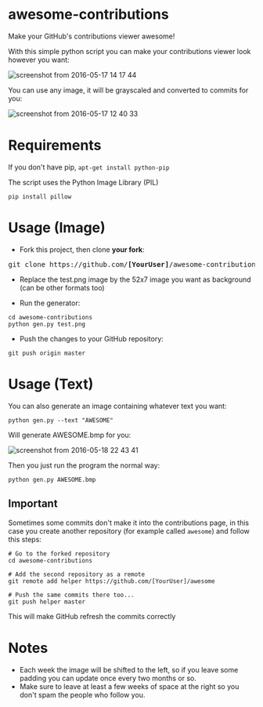 # awesome-contributions
Make your GitHub's contributions viewer awesome!

With this simple python script you can make your contributions viewer look however you want:

![screenshot from 2016-05-17 14 17 44](https://cloud.githubusercontent.com/assets/4309591/15321965/289f589c-1c3a-11e6-8551-40cb74521617.png)

You can use any image, it will be grayscaled and converted to commits for you:

![screenshot from 2016-05-17 12 40 33](https://cloud.githubusercontent.com/assets/4309591/15320322/2a2834cc-1c30-11e6-8cc3-dbacc9451757.png)

# Requirements

If you don't have pip, `apt-get install python-pip`

The script uses the Python Image Library (PIL)
```
pip install pillow
```

# Usage (Image)

* Fork this project, then clone **your fork**:
<pre>
git clone https://github.com/<b>[YourUser]</b>/awesome-contributions
</pre>

* Replace the test.png image by the 52x7 image you want as background (can be other formats too)

* Run the generator:

```
cd awesome-contributions
python gen.py test.png
```
* Push the changes to your GitHub repository:
```
git push origin master
```

# Usage (Text)
You can also generate an image containing whatever text you want:
```
python gen.py --text "AWESOME"
```
Will generate AWESOME.bmp for you:

![screenshot from 2016-05-18 22 43 41](https://cloud.githubusercontent.com/assets/4309591/15374320/fadf26ec-1d49-11e6-82c6-72dc8d6183f1.png)

Then you just run the program the normal way:
```
python gen.py AWESOME.bmp
```
## Important

Sometimes some commits don't make it into the contributions page, in this case you create another repository (for example called `awesome`) and follow this steps:
```
# Go to the forked repository
cd awesome-contributions

# Add the second repository as a remote
git remote add helper https://github.com/[YourUser]/awesome

# Push the same commits there too...
git push helper master
```

This will make GitHub refresh the commits correctly

# Notes
* Each week the image will be shifted to the left, so if you leave some padding you can update once every two months or so.
* Make sure to leave at least a few weeks of space at the right so you don't spam the people who follow you.
